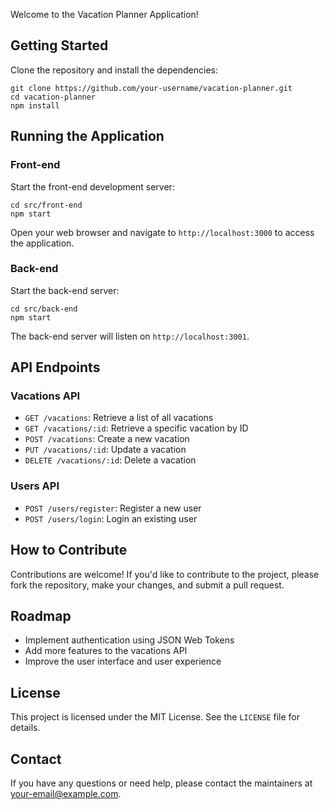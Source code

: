 Welcome to the Vacation Planner Application!

Getting Started
-------------

Clone the repository and install the dependencies:
```
git clone https://github.com/your-username/vacation-planner.git
cd vacation-planner
npm install
```

Running the Application
--------------------

### Front-end

Start the front-end development server:
```
cd src/front-end
npm start
```
Open your web browser and navigate to `http://localhost:3000` to access the application.

### Back-end

Start the back-end server:
```
cd src/back-end
npm start
```
The back-end server will listen on `http://localhost:3001`.

API Endpoints
------------

### Vacations API

* `GET /vacations`: Retrieve a list of all vacations
* `GET /vacations/:id`: Retrieve a specific vacation by ID
* `POST /vacations`: Create a new vacation
* `PUT /vacations/:id`: Update a vacation
* `DELETE /vacations/:id`: Delete a vacation

### Users API

* `POST /users/register`: Register a new user
* `POST /users/login`: Login an existing user

How to Contribute
----------------

Contributions are welcome! If you'd like to contribute to the project, please fork the repository, make your changes, and submit a pull request.

Roadmap
--------

* Implement authentication using JSON Web Tokens
* Add more features to the vacations API
* Improve the user interface and user experience

License
-------

This project is licensed under the MIT License. See the `LICENSE` file for details.

Contact
-------

If you have any questions or need help, please contact the maintainers at [your-email@example.com](mailto:your-email@example.com).